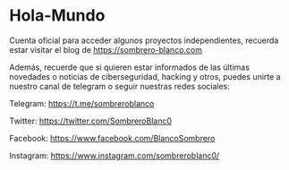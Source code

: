 # Hola-Mundo
Cuenta oficial para acceder algunos proyectos independientes, recuerda estar visitar el blog de https://sombrero-blanco.com

Además, recuerde que si quieren estar informados de las últimas novedades o noticias de ciberseguridad, hacking y otros, puedes unirte a nuestro canal de telegram o seguir nuestras redes sociales:

Telegram: https://t.me/sombreroblanco

Twitter: https://twitter.com/SombreroBlanc0

Facebook: https://www.facebook.com/BlancoSombrero

Instagram: https://www.instagram.com/sombreroblanc0/
